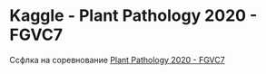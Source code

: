 # Kaggle - Plant Pathology 2020 - FGVC7

Ссфлка на  соревнование [Plant Pathology 2020 - FGVC7](https://www.kaggle.com/c/plant-pathology-2020-fgvc7)


